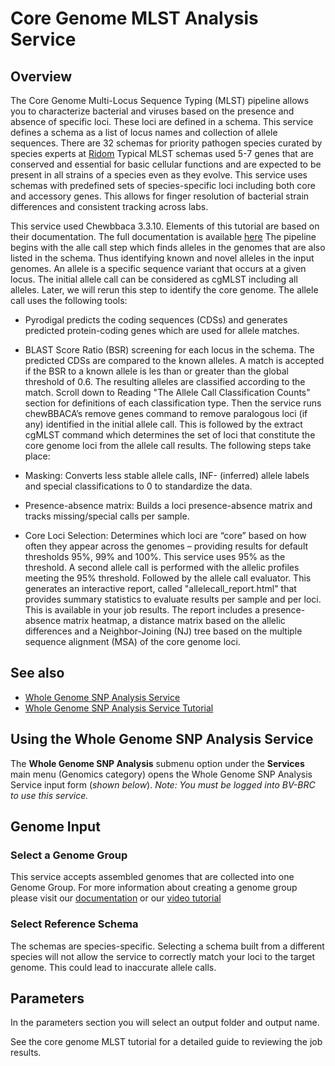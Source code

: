 # Core Genome MLST Analysis Service

## Overview
The Core Genome Multi-Locus Sequence Typing (MLST) pipeline allows you to characterize bacterial and viruses based on the presence and absence of specific loci. These loci are defined in a schema.  This service defines a schema as a list of locus names and collection of allele sequences.  There are 32 schemas for priority pathogen species curated by species experts at [Ridom]( https://www.ridom.de/seqsphere/cgmlst/) 
Typical MLST schemas used 5-7 genes that are conserved and essential for basic cellular functions and are expected to be present in all strains of a species even as they evolve.  This service uses schemas with predefined sets of species-specific loci including both core and accessory genes.  This allows for finger resolution of bacterial strain differences and consistent tracking across labs.

This service used Chewbbaca 3.3.10.  Elements of this tutorial are based on their documentation. The full documentation is available [here]( https://chewbbaca.readthedocs.io/en/latest/index.html) The pipeline begins with the alle call step which finds alleles in the genomes that are also listed in the schema. Thus identifying known and novel alleles in the input genomes. An allele is a specific sequence variant that occurs at a given locus.  The initial allele call can be considered as cgMLST including all alleles. Later, we will rerun this step to identify the core genome. The allele call uses the following tools:
  
  * Pyrodigal predicts the coding sequences (CDSs) and generates predicted protein-coding genes which are used for allele matches.
  
  * BLAST Score Ratio (BSR) screening for each locus in the schema.  The predicted CDSs are compared to the known alleles. A match is accepted if the BSR to a known allele is les than or greater than the global threshold of 0.6. The resulting alleles are classified according to the match. Scroll down to Reading "The Allele Call Classification Counts" section for definitions of each classification type.
Then the service runs chewBBACA’s remove genes command to remove paralogous loci (if any) identified in the initial allele call. This is followed by the extract cgMLST command which determines the set of loci that constitute the core genome loci from the allele call results. The following steps take place:
  
  *  Masking: Converts less stable allele calls, INF- (inferred) allele labels and special classifications to 0 to standardize the data.
  
  * Presence-absence matrix: Builds a loci presence-absence matrix and tracks missing/special calls per sample.
  
  * Core Loci Selection: Determines which loci are “core” based on how often they appear across the genomes – providing results for default thresholds 95%, 99% and 100%. 
This service uses 95% as the threshold. A second allele call is performed with the allelic profiles meeting the 95% threshold. Followed by the allele call evaluator. This generates an interactive report, called "allelecall_report.html" that provides summary statistics to evaluate results per sample and per loci. This is available in your job results. The report includes a presence-absence matrix heatmap, a distance matrix based on the allelic differences and a Neighbor-Joining (NJ) tree based on the multiple sequence alignment (MSA) of the core genome loci.

## See also
* [Whole Genome SNP Analysis Service](https://bv-brc.org/app/CoreGenomeMLST)
* [Whole Genome SNP Analysis Service Tutorial](../../tutorial/core_genome_mlst/core_genome_mlst.html)

## Using the Whole Genome SNP Analysis Service
The **Whole Genome SNP Analysis** submenu option under the **Services** main menu (Genomics category) opens the Whole Genome SNP Analysis Service input form (*shown below*). *Note: You must be logged into BV-BRC to use this service.*

## Genome Input

### Select a Genome Group
This service accepts assembled genomes that are collected into one Genome Group. For more information about creating a genome group please visit our [documentation](https://www.bv-brc.org/docs/quick_references/workspaces/groups.html) or our [video tutorial](https://www.youtube.com/watch?v=BDCUyhX9brA&t=36s)

### Select Reference Schema
The schemas are species-specific.  Selecting a schema built from a different species will not allow the service to correctly match your loci to the target genome. This could lead to inaccurate allele calls. 

## Parameters
In the parameters section you will select an output folder and output name.

See the core genome MLST tutorial for a detailed guide to reviewing the job results.
